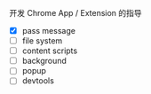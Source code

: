 开发 Chrome App / Extension 的指导

* [x] pass message
* [ ] file system
* [ ] content scripts
* [ ] background
* [ ] popup
* [ ] devtools